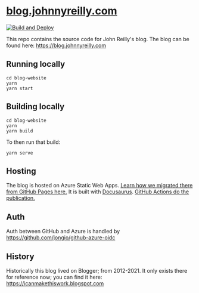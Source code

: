 # [blog.johnnyreilly.com](https://blog.johnnyreilly.com)

[![Build and Deploy](https://github.com/johnnyreilly/blog.johnnyreilly.com/actions/workflows/build-and-deploy.yml/badge.svg)](https://github.com/johnnyreilly/blog.johnnyreilly.com/actions/workflows/build-and-deploy.yml)

This repo contains the source code for John Reilly's blog. The blog can be found here: https://blog.johnnyreilly.com

## Running locally

```
cd blog-website
yarn
yarn start
```

## Building locally

```
cd blog-website
yarn
yarn build
```

To then run that build:

```
yarn serve
```

## Hosting

The blog is hosted on Azure Static Web Apps. [Learn how we migrated there from GitHub Pages here.](https://blog.johnnyreilly.com/2022/02/01/migrating-from-github-pages-to-azure-static-web-apps) It is built with [Docusaurus](https://v2.docusaurus.io/). [GitHub Actions do the publication.](.github/workflows/build-and-deploy.yml)

## Auth

Auth between GitHub and Azure is handled by https://github.com/jongio/github-azure-oidc

## History

Historically this blog lived on Blogger; from 2012-2021. It only exists there for reference now; you can find it here: https://icanmakethiswork.blogspot.com
